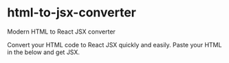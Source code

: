 # html-to-jsx-converter

Modern HTML to React JSX converter

Convert your HTML code to React JSX quickly and easily. Paste your HTML in the below and get JSX.


